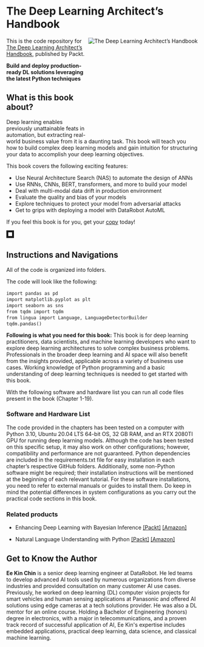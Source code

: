# The Deep Learning Architect’s Handbook

<a href="https://www.packtpub.com/product/deep-learning-architect/9781803243795?utm_source=github&utm_medium=repository&utm_id=9781803243795"><img src="https://content.packt.com/B18187/cover_image_small.jpg" alt="The Deep Learning Architect’s Handbook" height="256px" align="right"></a>

This is the code repository for [The Deep Learning Architect’s Handbook](https://www.packtpub.com/product/deep-learning-architect/9781803243795?utm_source=github&utm_medium=repository&utm_id=9781803243795), published by Packt.

**Build and deploy production-ready DL solutions leveraging the latest Python techniques**

## What is this book about?
Deep learning enables previously unattainable feats in automation, but extracting real-world business value from it is a daunting task. This book will teach you how to build complex deep learning models and gain intuition for structuring your data to accomplish your deep learning objectives.

This book covers the following exciting features: 
* Use Neural Architecture Search (NAS) to automate the design of ANNs
* Use RNNs, CNNs, BERT, transformers, and more to build your model
* Deal with multi-modal data drift in production environment
* Evaluate the quality and bias of your models
* Explore techniques to protect your model from adversarial attacks
* Get to grips with deploying a model with DataRobot AutoML

If you feel this book is for you, get your [copy](https://www.amazon.com/dp/B0BTT8WQXQ) today!

<a href="https://www.packtpub.com/?utm_source=github&utm_medium=banner&utm_campaign=GitHubBanner"><img src="https://raw.githubusercontent.com/PacktPublishing/GitHub/master/GitHub.png" 
alt="https://www.packtpub.com/" border="5" /></a>


## Instructions and Navigations
All of the code is organized into folders.

The code will look like the following:
```
import pandas as pd  
import matplotlib.pyplot as plt 
import seaborn as sns 
from tqdm import tqdm 
from lingua import Language, LanguageDetectorBuilder 
tqdm.pandas() 
```


**Following is what you need for this book:**
This book is for deep learning practitioners, data scientists, and machine learning developers who want to explore deep learning architectures to solve complex business problems. Professionals in the broader deep learning and AI space will also benefit from the insights provided, applicable across a variety of business use cases. Working knowledge of Python programming and a basic understanding of deep learning techniques is needed to get started with this book.

With the following software and hardware list you can run all code files present in the book (Chapter 1-19).


### Software and Hardware List

The code provided in the chapters has been tested on a computer with Python 3.10, Ubuntu 20.04 LTS
64-bit OS, 32 GB RAM, and an RTX 2080TI GPU for running deep learning models. Although the code
has been tested on this specific setup, it may also work on other configurations; however, compatibility
and performance are not guaranteed. Python dependencies are included in the requirements.txt
file for easy installation in each chapter’s respective GitHub folders. Additionally, some non-Python
software might be required; their installation instructions will be mentioned at the beginning of each
relevant tutorial. For these software installations, you need to refer to external manuals or guides to
install them. Do keep in mind the potential differences in system configurations as you carry out the
practical code sections in this book. 


### Related products <Other books you may enjoy>
* Enhancing Deep Learning with Bayesian Inference [[Packt]](https://www.packtpub.com/product/Enhancing-Deep-Learning-with-Bayesian-Inference/9781803246888) [[Amazon]](https://www.amazon.com/dp/180324688X)

* Natural Language Understanding with Python [[Packt]](https://www.packtpub.com/product/natural-language-understanding-with-python/9781804613429) [[Amazon]](https://www.amazon.com/dp/1804613428)

## Get to Know the Author
**Ee Kin Chin**
is a senior deep learning engineer at DataRobot. He led teams to develop advanced AI tools used by numerous organizations from diverse industries and provided consultation on many customer AI use cases. Previously, he worked on deep learning (DL) computer vision projects for smart vehicles and human sensing applications at Panasonic and offered AI solutions using edge cameras at a tech solutions provider. He was also a DL mentor for an online course. Holding a Bachelor of Engineering (honors) degree in electronics, with a major in telecommunications, and a proven track record of successful application of AI, Ee Kin's expertise includes embedded applications, practical
deep learning, data science, and classical machine learning.
